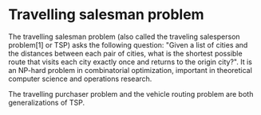 # Travelling salesman problem

The travelling salesman problem (also called the traveling salesperson problem[1] or TSP) asks the following question: "Given a list of cities and the distances between each pair of cities, what is the shortest possible route that visits each city exactly once and returns to the origin city?". It is an NP-hard problem in combinatorial optimization, important in theoretical computer science and operations research.

The travelling purchaser problem and the vehicle routing problem are both generalizations of TSP.